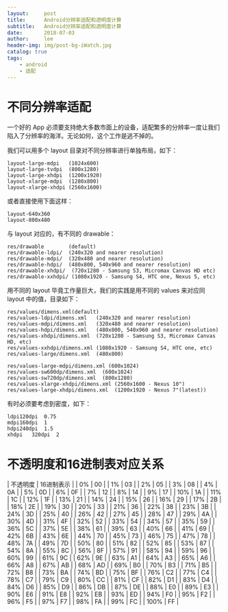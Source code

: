 ```yaml
---
layout:     post
title:      Android分辨率适配和透明度计算
subtitle:   Android分辨率适配和透明度计算
date:       2018-07-03
author:     lee
header-img: img/post-bg-iWatch.jpg
catalog: true
tags:
    - android
    - 适配
---
```



# 不同分辨率适配

一个好的 App 必须要支持绝大多数市面上的设备，适配繁多的分辨率一度让我们陷入了分辨率的海洋。无论如何，这个工作是逃不掉的。


我们可以用多个 layout 目录对不同分辨率进行单独布局，如下：

    layout-large-mdpi   (1024x600)
    layout-large-tvdpi  (800x1280)
    layout-large-xhdpi  (1200x1920)
    layout-xlarge-mdpi  (1280x800)
    layout-xlarge-xhdpi (2560x1600)
或者直接使用下面这样：

    layout-640x360
    layout-800x480
与 layout 对应的，有不同的 drawable：

    res/drawable        (default)
    res/drawable-ldpi/  (240x320 and nearer resolution)
    res/drawable-mdpi/  (320x480 and nearer resolution)
    res/drawable-hdpi/  (480x800, 540x960 and nearer resolution)
    res/drawable-xhdpi/  (720x1280 - Samsung S3, Micromax Canvas HD etc)
    res/drawable-xxhdpi/ (1080x1920 - Samsung S4, HTC one, Nexus 5, etc)
用不同的 layout 毕竟工作量巨大，我们的实践是用不同的 values 来对应同 layout 中的值，目录如下：

    res/values/dimens.xml(default)
    res/values-ldpi/dimens.xml   (240x320 and nearer resolution)
    res/values-mdpi/dimens.xml   (320x480 and nearer resolution)
    res/values-hdpi/dimens.xml   (480x800, 540x960 and nearer resolution)
    res/values-xhdpi/dimens.xml  (720x1280 - Samsung S3, Micromax Canvas HD, etc) 
    res/values-xxhdpi/dimens.xml (1080x1920 - Samsung S4, HTC one, etc)
    res/values-large/dimens.xml  (480x800)

    res/values-large-mdpi/dimens.xml (600x1024)
    res/values-sw600dp/dimens.xml  (600x1024)
    res/values-sw720dp/dimens.xml  (800x1280)
    res/values-xlarge-xhdpi/dimens.xml (2560x1600 - Nexus 10")
    res/values-large-xhdpi/dimens.xml  (1200x1920 - Nexus 7"(latest))
有时必须要考虑到密度，如下：

    ldpi120dpi  0.75
    mdpi160dpi  1
    hdpi240dpi  1.5
    xhdpi   320dpi  2


# 不透明度和16进制表对应关系

| 不透明度 | 16进制表示 |
| 0% | 00 |
| 1% | 03 |
| 2% | 05 |
| 3% | 08 |
| 4% | 0A |
| 5% | 0D |
| 6% | 0F |
| 7% | 12 |
| 8% | 14 |
| 9% | 17 |
| 10% | 1A |
| 11% | 1C |
| 12% | 1F |
| 13% | 21 |
| 14% | 24 |
| 15% | 26 |
| 16% | 29 |
| 17% | 2B |
| 18% | 2E |
| 19% | 30 |
| 20% | 33 |
| 21% | 36 |
| 22% | 38 |
| 23% | 3B |
| 24% | 3D |
| 25% | 40 |
| 26% | 42 |
| 27% | 45 |
| 28% | 47 |
| 29% | 4A |
| 30% | 4D |
| 31% | 4F |
| 32% | 52 |
| 33% | 54 |
| 34% | 57 |
| 35% | 59 |
| 36% | 5C |
| 37% | 5E |
| 38% | 61 |
| 39% | 63 |
| 40% | 66 |
| 41% | 69 |
| 42% | 6B |
| 43% | 6E |
| 44% | 70 |
| 45% | 73 |
| 46% | 75 |
| 47% | 78 |
| 48% | 7A |
| 49% | 7D |
| 50% | 80 |
| 51% | 82 |
| 52% | 85 |
| 53% | 87 |
| 54% | 8A |
| 55% | 8C |
| 56% | 8F |
| 57% | 91 |
| 58% | 94 |
| 59% | 96 |
| 60% | 99 |
| 61% | 9C |
| 62% | 9E |
| 63% | A1 |
| 64% | A3 |
| 65% | A6 |
| 66% | A8 |
| 67% | AB |
| 68% | AD |
| 69% | B0 |
| 70% | B3 |
| 71% | B5 |
| 72% | B8 |
| 73% | BA |
| 74% | BD |
| 75% | BF |
| 76% | C2 |
| 77% | C4 |
| 78% | C7 |
| 79% | C9 |
| 80% | CC |
| 81% | CF |
| 82% | D1 |
| 83% | D4 |
| 84% | D6 |
| 85% | D9 |
| 86% | DB |
| 87% | DE |
| 88% | E0 |
| 89% | E3 |
| 90% | E6 |
| 91% | E8 |
| 92% | EB |
| 93% | ED |
| 94% | F0 |
| 95% | F2 |
| 96% | F5 |
| 97% | F7 |
| 98% | FA |
| 99% | FC |
| 100% | FF |
